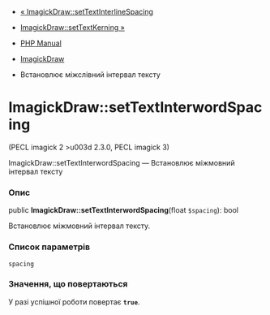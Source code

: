 - [«
ImagickDraw::setTextInterlineSpacing](imagickdraw.settextinterlinespacing.md)
- [ImagickDraw::setTextKerning »](imagickdraw.settextkerning.md)

- [PHP Manual](index.md)
- [ImagickDraw](class.imagickdraw.md)
- Встановлює міжслівний інтервал тексту

# ImagickDraw::setTextInterwordSpacing

(PECL imagick 2 \>u003d 2.3.0, PECL imagick 3)

ImagickDraw::setTextInterwordSpacing — Встановлює міжмовний інтервал
тексту

### Опис

public **ImagickDraw::setTextInterwordSpacing**(float `$spacing`): bool

Встановлює міжмовний інтервал тексту.

### Список параметрів

`spacing`

### Значення, що повертаються

У разі успішної роботи повертає **`true`**.
